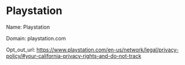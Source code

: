 # Playstation

Name: Playstation

Domain: playstation.com

Opt_out_url: https://www.playstation.com/en-us/network/legal/privacy-policy/#your-california-privacy-rights-and-do-not-track
